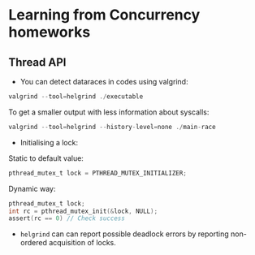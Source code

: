 # Learning from Concurrency homeworks

## Thread API

- You can detect dataraces in codes using valgrind:

```C
valgrind --tool=helgrind ./executable
```

To get a smaller output with less information about syscalls:

```C
valgrind --tool=helgrind --history-level=none ./main-race
```

- Initialising a lock:

Static to default value:

```C
pthread_mutex_t lock = PTHREAD_MUTEX_INITIALIZER;
``` 

Dynamic way:

```C
pthread_mutex_t lock;
int rc = pthread_mutex_init(&lock, NULL);
assert(rc == 0) // Check success
```

- `helgrind` can can report possible deadlock errors by reporting non-ordered
acquisition of locks.
